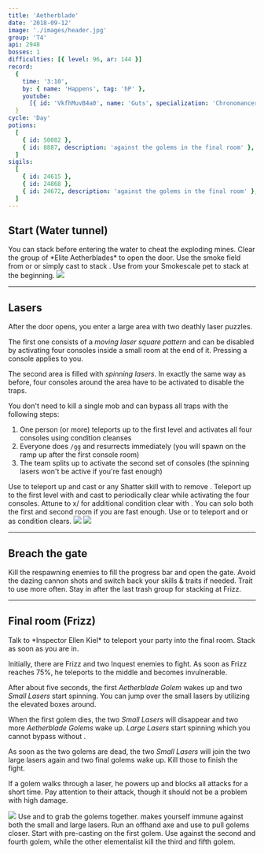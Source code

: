 ```yaml
---
title: 'Aetherblade'
date: '2018-09-12'
image: './images/header.jpg'
group: 'T4'
api: 2948
bosses: 1
difficulties: [{ level: 96, ar: 144 }]
record:
  {
    time: '3:10',
    by: { name: 'Happens', tag: 'hP' },
    youtube:
      [{ id: 'VkfhMuvB4a0', name: 'Guts', specialization: 'Chronomancer' }],
  }
cycle: 'Day'
potions:
  [
    { id: 50082 },
    { id: 8887, description: 'against the golems in the final room' },
  ]
sigils:
  [
    { id: 24615 },
    { id: 24868 },
    { id: 24672, description: 'against the golems in the final room' },
  ]
---
```


## Start (Water tunnel) <Item id="50082" disableText/>

<Grid>
<GridItem sm="8">
You can stack <Effect name="stealth"/> before entering the water to cheat the exploding mines.
Clear the group of *Elite Aetherblades* to open the door.

<Tabs>
<Tab specialization="thief">
Use the smoke field from <Skill id="13113"/> or <Skill name="Smoke Screen" profession="thief"/> or simply cast <Skill id="13117"/> to stack <Effect name="stealth"/>.
</Tab>

<Tab specialization="ranger">
Use <Skill id="31568"/> from your Smokescale pet to stack <Effect name="stealth"/> at the beginning.
</Tab>
</Tabs>
</GridItem>

<GridItem sm="4">
<Image src="./images/start.jpg" caption="Mines in the water tunnel"/>
</GridItem>
</Grid>

---

## Lasers <Item id="50082" disableText/>

<Grid>
<GridItem sm="8">
After the door opens, you enter a large area with two deathly laser puzzles.

The first one consists of a _moving laser square pattern_ and can be disabled by activating four consoles inside a small room at the end of it. Pressing a console applies <Condition name="immobile"/> to you.

The second area is filled with _spinning lasers_. In exactly the same way as before, four consoles around the area have to be activated to disable the traps.

You don't need to kill a single mob and can bypass all traps with the following steps:

1.  One person (or more) teleports up to the first level and activates all four consoles using condition cleanses
2.  Everyone does `/gg` and resurrects immediately (you will spawn on the ramp up after the first console room)
3.  The team splits up to activate the second set of consoles (the spinning lasers won't be active if you're fast enough)

<Tabs>
<Tab specialization="mesmer">
Use <Skill id="29578"/> to teleport up and cast <Skill id="30305"/> or any Shatter skill with <Trait id="740"/> to remove <Condition name="immobile"/>.
</Tab>

<Tab specialization="elementalist">
Teleport up to the first level with <Skill id="5536"/> and cast <Skill id="5507"/> to periodically clear <Condition name="immobile"/> while activating the four consoles. Attune to x/<Skill id="5493" disableText/> for additional condition clear with <Skill id="5551"/>.
</Tab>

<Tab specialization="daredevil">
You can solo both the first and second room if you are fast enough. Use <Skill id="13002"/> or <Skill id="13025"/> to teleport and <Trait id="1964"/> or <Skill id="13062"/> as condition clears.
</Tab>
</Tabs>
</GridItem>

<GridItem sm="4">
<Image src="./images/moving_lasers.jpg" caption="The moving laser pattern"/>
<Image src="./images/spinning_lasers.jpg" caption="The spinning lasers"/>
</GridItem>
</Grid>

---

## Breach the gate <Item id="50082" disableText/>

<Grid>
<GridItem>
Kill the respawning enemies to fill the progress bar and open the gate. Avoid the dazing cannon shots and switch back your skills & traits if needed.
</GridItem>

<GridItem>
<Tabs>
<Tab specialization="mesmer">
Trait <Trait id="751"/> to use <Skill id="10363"/> more often.
</Tab>

<Tab specialization="elementalist">
Stay in <Skill id="5492"/> after the last trash group for <Boon name="might"/> stacking at Frizz.
</Tab>
</Tabs>
</GridItem>
</Grid>

---

## Final room (Frizz) <Item id="8887" disableText/><Item id="24672" disableText/>

<Grid>
<GridItem>
Talk to *Inspector Ellen Kiel* to teleport your party into the final room. Stack <Boon name="might"/> as soon as you are in.

Initially, there are Frizz and two Inquest enemies to fight. As soon as Frizz reaches 75%, he teleports to the middle and becomes invulnerable.

After about five seconds, the first _Aetherblade Golem_ wakes up and two _Small Lasers_ start spinning. You can jump over the small lasers by utilizing the elevated boxes around.

When the first golem dies, the two _Small Lasers_ will disappear and two more _Aetherblade Golems_ wake up. _Large Lasers_ start spinning which you cannot bypass without <Effect name="invulnerability"/>.

As soon as the two golems are dead, the two _Small Lasers_ will join the two large lasers again and two final golems wake up. Kill those to finish the fight.

If a golem walks through a laser, he powers up and blocks all attacks for a short time. Pay attention to their <Control name="pull"/> attack, though it should not be a problem with high damage.
</GridItem>

<GridItem>
<Image src="./images/frizz.jpg" caption="Frizz"/>

<Tabs>
<Tab specialization="mesmer">
Use <Skill id="10363"/> and <Skill id="30359"/> to grab the golems together. <Skill id="10192"/> makes yourself immune against both the small and large lasers.
</Tab>

<Tab specialization="ranger">
Run an offhand axe and use <Skill id="12638"/> to pull golems closer.
</Tab>

<Tab specialization="elementalist">
Start with pre-casting <Skill id="5528"/> on the first golem. Use <Skill id="5697"/> against the second and fourth golem, while the other elementalist kill the third and fifth golem.
</Tab>
</Tabs>
</GridItem>
</Grid>
